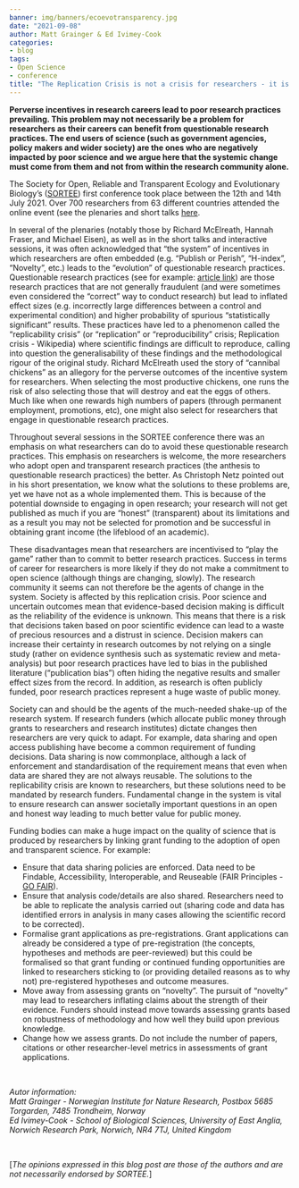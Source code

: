 ```yaml
---
banner: img/banners/ecoevotransparency.jpg
date: "2021-09-08"
author: Matt Grainger & Ed Ivimey-Cook
categories:
- blog
tags:
- Open Science
- conference
title: "The Replication Crisis is not a crisis for researchers - it is a crisis for society"
---
```



**Perverse incentives in research careers lead to poor research practices prevailing. This problem may not necessarily be a problem for researchers as their careers can benefit from questionable research practices. The end users of science (such as government agencies, policy makers and wider society) are the ones who are negatively impacted by poor science and we argue here that the systemic change must come from them and not from within the research community alone.**  

The Society for Open, Reliable and Transparent Ecology and Evolutionary Biology’s ([SORTEE](https://www.sortee.org/)) first conference  took place between the 12th and 14th July 2021. Over 700 researchers from 63 different countries attended the online event (see the plenaries and short talks [here](https://osf.io/meetings/SORTEE2021/).  

In several of the plenaries (notably those by Richard McElreath, Hannah Fraser, and Michael Eisen), as well as in the short talks and interactive sessions, it was often acknowledged that “the system” of incentives in which researchers are often embedded (e.g. “Publish or Perish”, “H-index”, “Novelty”, etc.) leads to the “evolution” of questionable research practices. Questionable research practices (see for example: [article link](https://journals.plos.org/plosone/article?id=10.1371/journal.pone.0200303)) are those research practices that are not generally fraudulent (and were sometimes even considered the “correct” way to conduct research) but lead to inflated effect sizes (e.g. incorrectly large differences between a control and experimental condition) and higher probability of spurious “statistically significant” results. These practices have led to a phenomenon called the “replicability crisis” (or “replication” or “reproducibility” crisis; Replication crisis - Wikipedia) where scientific findings are difficult to reproduce, calling into question the generalisability of these findings and the methodological rigour of the original study. Richard McElreath used the story of “cannibal chickens” as an allegory for the perverse outcomes of the incentive system for researchers. When selecting the most productive chickens, one runs the risk of also selecting those that will destroy and eat the eggs of others. Much like when one rewards high numbers of papers (through permanent employment, promotions, etc), one might also select for researchers that engage in questionable research practices.   

Throughout several sessions in the SORTEE conference there was an emphasis on what researchers can do to avoid these questionable research practices. This emphasis on researchers is welcome, the more researchers who adopt open and transparent research practices (the anthesis to questionable research practices) the better. As Christoph Netz pointed out in his short presentation, we know what the solutions to these problems are, yet we have not as a whole implemented them. This is because of the potential downside to engaging in open research; your research will not get published as much if you are “honest” (transparent) about its limitations and as a result you may not be selected for promotion and be successful in obtaining grant income (the lifeblood of an academic).  

These disadvantages mean that researchers are incentivised to “play the game” rather than to commit to better research practices. Success in terms of career for researchers is more likely if they do not make a commitment to open science (although things are changing, slowly). The research community it seems can not therefore be the agents of change in the system. Society is affected by this replication crisis. Poor science and uncertain outcomes mean that evidence-based decision making is difficult as the reliability of the evidence is unknown. This means that there is a risk that decisions taken based on poor scientific evidence can lead to a waste of precious resources and a distrust in science. Decision makers can increase their certainty in research outcomes by not relying on a single study (rather on evidence synthesis such as systematic review and meta-analysis) but poor research practices have led to bias in the published literature (“publication bias”) often hiding the negative results and smaller effect sizes from the record. In addition, as research is often publicly funded, poor research practices represent a huge waste of public money.  

Society can and should be the agents of the much-needed shake-up of the research system. If research funders (which allocate public money through grants to researchers and research institutes) dictate changes then researchers are very quick to adapt. For example, data sharing and open access publishing have become a common requirement of funding decisions. Data sharing is now commonplace, although a lack of enforcement and standardisation of the requirement means that even when data are shared they are not always reusable. The solutions to the replicability crisis are known to researchers, but these solutions need to be mandated by research funders. Fundamental change in the system is vital to ensure research can answer societally important questions in an open and honest way leading to much better value for public money.  

Funding bodies can make a huge impact on the quality of science that is produced by researchers by linking grant funding to the adoption of open and transparent science. For example:  
 * Ensure that data sharing policies are enforced. Data need to be Findable, Accessibility, Interoperable, and Reuseable  (FAIR Principles - [GO FAIR](go-fair.org)).  
 * Ensure that analysis code/details are also shared. Researchers need to be able to replicate the analysis carried out (sharing code and data has identified errors in analysis in many cases allowing the scientific record to be corrected).  
 * Formalise grant applications as pre-registrations. Grant applications can already be considered a type of pre-registration (the concepts, hypotheses and methods are peer-reviewed) but this could be formalised so that grant funding or continued funding opportunities are linked to researchers sticking to (or providing detailed reasons as to why not) pre-registered hypotheses and outcome measures.  
 * Move away from assessing grants on “novelty”. The pursuit of “novelty” may lead to researchers inflating claims about the strength of their evidence. Funders should instead move towards assessing grants based on robustness of methodology and how well they build upon previous knowledge.     
 * Change how we assess grants. Do not include the number of papers, citations or other researcher-level metrics in assessments of grant applications.  

&nbsp;

*Autor information:  
Matt Grainger - Norwegian Institute for Nature Research, Postbox 5685 Torgarden, 7485 Trondheim, Norway   
Ed Ivimey-Cook - School of Biological Sciences, University of East Anglia, Norwich Research Park, Norwich, NR4 7TJ, United Kingdom*      

&nbsp;
&nbsp;

[*The opinions expressed in this blog post are those of the authors and are not necessarily endorsed by SORTEE.*]  